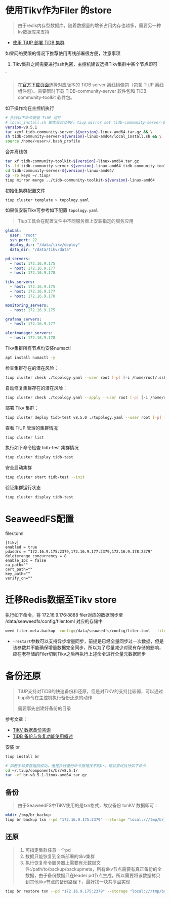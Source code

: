 

# 使用Tikv作为Filer 的store

> 由于redis内存型数据库，随着数据量的增长占用内存也越多，需要另一种kv数据库来支持

- [使用 TiUP 部署 TiDB 集群](https://docs.pingcap.com/zh/tidb/dev/production-deployment-using-tiup/)


如果网络受限的情况下推荐使用离线部署很方便，注意事项
1. Tikv集群之间需要进行ssh免密，主控机建议选择Tikv集群中某个节点即可

`
> 在[官方下载页面](https://cn.pingcap.com/product-community/?_gl=1*20ofaf*_gcl_au*ODU5MzQ5MTcwLjE3NDIyODE1MTk.*_ga*Nzc3NDg2Njg0LjE3NDIyODE1MTk.*_ga_3JVXJ41175*MTc0MjQ1NjU1Ny40LjEuMTc0MjQ1NjU2NC41My4wLjE1ODU1NDQ2Nzc.*_ga_CPG2VW1Y41*MTc0MjQ1NjYwMy42LjAuMTc0MjQ1NjYwMy4wLjAuMA..)选择对应版本的 TiDB server 离线镜像包（包含 TiUP 离线组件包）。需要同时下载 TiDB-community-server 软件包和 TiDB-community-toolkit 软件包。

如下操作均在主控机执行

```bash
# 执行以下命令安装 TiUP 组件
# local_install.sh 脚本会自动执行 tiup mirror set tidb-community-server-${version}-linux-amd64 命令将当前镜像地址设置为 tidb-community-server-${version}-linux-amd64。
version=v8.5.1
tar xzvf tidb-community-server-${version}-linux-amd64.tar.gz && \
sh tidb-community-server-${version}-linux-amd64/local_install.sh && \
source /home/<user>/.bash_profile
```
合并离线包
```bash
tar xf tidb-community-toolkit-${version}-linux-amd64.tar.gz
ls -ld tidb-community-server-${version}-linux-amd64 tidb-community-toolkit-${version}-linux-amd64
cd tidb-community-server-${version}-linux-amd64/
cp -rp keys ~/.tiup/
tiup mirror merge ../tidb-community-toolkit-${version}-linux-amd64
```

初始化集群配置文件
```bash
tiup cluster template > topology.yaml
```

如果仅安装Tikv可参考如下配置 `topology.yaml`
> Tiup工具会在配置文件中不同服务器上安装指定的服务应用
```yaml
global:
  user: "root"
  ssh_port: 22
  deploy_dir: "/data/tikv/deploy"
  data_dir: "/data/tikv/data"

pd_servers:
  - host: 172.16.9.175
  - host: 172.16.9.177
  - host: 172.16.9.178

tikv_servers:
  - host: 172.16.9.175
  - host: 172.16.9.177
  - host: 172.16.9.178

monitoring_servers:
  - host: 172.16.9.175

grafana_servers:
  - host: 172.16.9.177

alertmanager_servers:
  - host: 172.16.9.178
```

Tikv集群所有节点均安装numactl
```bash
apt install numactl -y
```

检查集群存在的潜在风险：
```bash
tiup cluster check ./topology.yaml --user root [-p] [-i /home/root/.ssh/gcp_rsa]
```

自动修复集群存在的潜在风险：
```bash
tiup cluster check ./topology.yaml --apply --user root [-p] [-i /home/root/.ssh/gcp_rsa]
```

部署 Tikv 集群：
```bash
tiup cluster deploy tidb-test v8.5.0 ./topology.yaml --user root [-p] [-i /home/root/.ssh/gcp_rsa]
```

查看 TiUP 管理的集群情况
```bash
tiup cluster list
```

执行如下命令检查 tidb-test 集群情况
```bash
tiup cluster display tidb-test
```

安全启动集群
```bash
tiup cluster start tidb-test --init
```

验证集群运行状态
```bash
tiup cluster display tidb-test
```

# SeaweedFS配置
filer.toml
```
[tikv]
enabled = true
pdaddrs = "172.16.9.175:2379,172.16.9.177:2379,172.16.9.178:2379"
deleterange_concurrency = 8
enable_1pc = false
ca_path=""
cert_path=""
key_path=""
verify_cn=""
```


# 迁移Redis数据至Tikv store

执行如下命令，将 172.16.9.176:8888 filer对应的数据同步至 /data/seaweedfs/config/filer.toml 对应的存储中
```bash
weed filer.meta.backup -config=/data/seaweedfs/config/filer.toml  -filer="172.16.9.176:8888" -restart
```

- `-restart`参数可以支持异步增量同步，前提是已经全量同步过一次数据，但是该参数并不能确保增量数据完全同步，所以为了尽量减少对现有存储的影响，应在老存储的Filer切到Tikv之后再执行上述命令进行全量元数据同步

# 备份还原
> TiUP支持对TiDB的快速备份和还原，但是对TiKV的支持比较弱，可以通过tiup命令在主控机执行备份还原的动作
> 
> 需要事先创建好备份的目录

参考文章：
- [TiKV 数据备份咨询](https://asktug.com/t/topic/1024515/3)
- [TiDB 备份与恢复功能使用概述](https://docs.pingcap.com/zh/tidb/stable/br-use-overview/)

安装 br

```bash
tiup install br

# 如若手动安装返回成功，但是执行备份命令报错找不到br，可以尝试执行如下命令
cd ~/.tiup/components/br/v8.5.1/
tar -xf br-v8.5.1-linux-amd64.tar.gz
```

## 备份
> 由于SeaweedFS中TiKV使用的是txn格式，故仅备份 txnKV 数据即可：
```bash
mkdir /tmp/br_backup
tiup br backup txn --pd "172.16.9.175:2379" --storage "local:///tmp/br_backup" --log-file backupfull.log
```
## 还原
> 1. 可指定集群任意一个pd
> 2. 数据只能恢复到全新部署的tikv集群
> 3. 执行恢复命令服务器上需要有元数据文件:/path/to/backup/backupmeta，所有tikv节点需要有真正备份的全数据，由于备份数据只在leader pd节点生成，所以需要将该数据拷贝到其他tikv节点的备份路径下，最好找一块共享盘实现
```bash
tiup br restore txn --pd "172.16.9.175:2379" --storage "local:///tmp/br_backup"
```